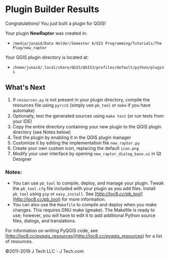 # Plugin Builder Results

Congratulations! You just built a plugin for QGIS!

Your plugin **NewRaptor** was created in:
- `/media/junaid/Data Holder/Semester 6/GIS Programming/Tutorials/The Plug/new_raptor`

Your QGIS plugin directory is located at:
- `/home/junaid/.local/share/QGIS/QGIS3/profiles/default/python/plugins`

## What's Next
1. If `resources.py` is not present in your plugin directory, compile the resources file using `pyrcc5` (simply use `pb_tool` or `make` if you have automake)
2. Optionally, test the generated sources using `make test` (or run tests from your IDE)
3. Copy the entire directory containing your new plugin to the QGIS plugin directory (see Notes below)
4. Test the plugin by enabling it in the QGIS plugin manager
5. Customize it by editing the implementation file `new_raptor.py`
6. Create your own custom icon, replacing the default `icon.png`
7. Modify your user interface by opening `new_raptor_dialog_base.ui` in Qt Designer

### Notes:
- You can use `pb_tool` to compile, deploy, and manage your plugin. Tweak the `pb_tool.cfg` file included with your plugin as you add files. Install `pb_tool` using `pip` or `easy_install`. See [http://loc8.cc/pb_tool](http://loc8.cc/pb_tool) for more information.
- You can also use the `Makefile` to compile and deploy when you make changes. This requires GNU make (gmake). The Makefile is ready to use; however, you will have to edit it to add additional Python source files, dialogs, and translations.

For information on writing PyQGIS code, see [http://loc8.cc/pyqgis_resources](http://loc8.cc/pyqgis_resources) for a list of resources.

&copy;2011-2019 J Tech LLC - J Tech.com
